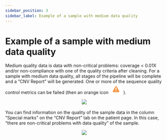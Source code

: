 ```yaml
---
sidebar_position: 3
sidebar_label: Example of a sample with medium data quality
---
```


# Example of a sample with medium data quality

Medium quality data is data with non-critical problems: coverage &lt; 0.01X and/or non-compliance with one of the quality criteria after cleaning. For a sample with medium data quality, all stages of the pipeline will be complete and a “CNV Report” will be generated. One or more of the sequence quality control metrics can be failed (then an orange icon 
![44](/img/eng/44-warning-status.png) ).

<p align="center">
<img src={'../img/eng/45-main-page-medium-data-quality.png'} width="800"/>
</p>

You can find information on the quality of the sample data in the column “Special marks” on the “CNV Report” tab on the patient page. In this case, “there are non-critical problems with data quality” of the sample.

<p align="center">
<img src={'../img/eng/46-cnv-report-medium-quality-data.png'} width="900"/>
</p>
